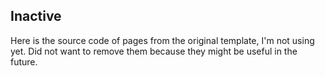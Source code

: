 ## Inactive

Here is the source code of pages from the original template, I'm not using yet. Did not want to remove them because they might be useful in the future.
